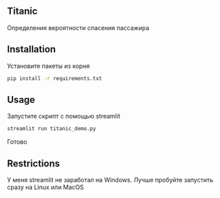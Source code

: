 ## Titanic
Определения вероятности спасения пассажира
## Installation
Установите пакеты из корня
```bash
pip install -r requirements.txt
```
## Usage
Запустите скрипт с помощью streamlit
```bash
streamlit run titanic_demo.py
```
Готово

## Restrictions
У меня streamlit не заработал на Windows. Лучше пробуйте запустить сразу на Linux или MacOS
